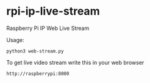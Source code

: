 # rpi-ip-live-stream
Raspberry Pi IP Web Live Stream
 
Usage:
```
python3 web-stream.py
```

To get live video stream write this in your web browser
```
http://raspberrypi:8000
```
